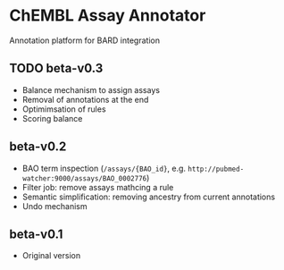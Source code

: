 ChEMBL Assay Annotator
================

Annotation platform for BARD integration

## TODO beta-v0.3

- Balance mechanism to assign assays
- Removal of annotations at the end
- Optimimsation of rules
- Scoring balance

## beta-v0.2

- BAO term inspection (`/assays/{BAO_id}`, e.g. `http://pubmed-watcher:9000/assays/BAO_0002776`)
- Filter job: remove assays mathcing a rule
- Semantic simplification: removing ancestry from current annotations
- Undo mechanism

## beta-v0.1

- Original version
